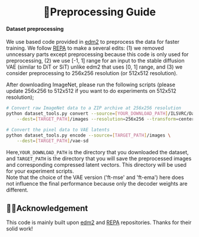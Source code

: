 <h1 align="center"> 🪽Preprocessing Guide
</h1>

#### Dataset preprocessing

We use based code provided in [edm2](https://github.com/NVlabs/edm2) to preprocess the data for faster training. We follow [REPA](https://github.com/sihyun-yu/REPA/tree/main/preprocessing) to  make a several edits: (1) we removed unncessary parts except preprocessing because this code is only used for preprocessing, (2) we use [-1, 1] range for an input to the stable diffusion VAE (similar to DiT or SiT) unlike edm2 that uses [0, 1] range, and (3) we consider preprocessing to 256x256 resolution (or 512x512 resolution).

After downloading ImageNet, please run the following scripts (please update 256x256 to 512x512 if you want to do experiments on 512x512 resolution);

```bash
# Convert raw ImageNet data to a ZIP archive at 256x256 resolution
python dataset_tools.py convert --source=[YOUR_DOWNLOAD_PATH]/ILSVRC/Data/CLS-LOC/train \
    --dest=[TARGET_PATH]/images --resolution=256x256 --transform=center-crop-dhariwal
```

```bash
# Convert the pixel data to VAE latents
python dataset_tools.py encode --source=[TARGET_PATH]/images \
    --dest=[TARGET_PATH]/vae-sd
```

Here,`YOUR_DOWNLOAD_PATH` is the directory that you downloaded the dataset, and `TARGET_PATH` is the directory that you will save the preprocessed images and corresponding compressed latent vectors. This directory will be used for your experiment scripts.\
Note that the choice of the VAE version ('ft-mse' and 'ft-ema') here does not influence the final performance because only the
decoder weights  are different.

## 🤝🏻Acknowledgement

This code is mainly built upon [edm2](https://github.com/NVlabs/edm2) and [REPA](https://github.com/sihyun-yu/REPA/tree/main/preprocessing) repositories. Thanks for their solid work!
